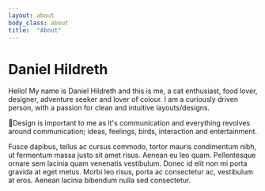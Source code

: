 ```yaml
---
layout: about
body_class: about
title:  "About"
---
```

# Daniel Hildreth #

Hello! My name is Daniel Hildreth and this is me, a cat enthusiast, food lover,
designer, adventure seeker and lover of colour. I am a curiously driven person,
with a passion for clean and intuitive layouts/designs.

Design is important to me as it's communication and everything revolves around
communication; ideas, feelings, birds, interaction and entertainment.

Fusce dapibus, tellus ac cursus commodo, tortor mauris condimentum nibh, ut
fermentum massa justo sit amet risus. Aenean eu leo quam. Pellentesque ornare
sem lacinia quam venenatis vestibulum. Donec id elit non mi porta gravida at
eget metus. Morbi leo risus, porta ac consectetur ac, vestibulum at eros.
Aenean lacinia bibendum nulla sed consectetur.
